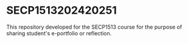 # SECP1513202420251
This repository developed for the SECP1513 course for the purpose of sharing student's e-portfolio or reflection.
